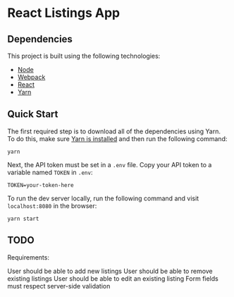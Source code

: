 # React Listings App

## Dependencies
This project is built using the following technologies:
* [Node](https://nodejs.org/en/)
* [Webpack](https://webpack.js.org)
* [React](https://facebook.github.io/react/)
* [Yarn](https://yarnpkg.com/en/)

## Quick Start
The first required step is to download all of the dependencies using Yarn. To do this, make sure [Yarn is installed](https://yarnpkg.com/en/docs/install) and then run the following command:
```
yarn
```
Next, the API token must be set in a `.env` file. Copy your API token to a variable named `TOKEN` in `.env`:
```
TOKEN=your-token-here
```
To run the dev server locally, run the following command and visit `localhost:8080` in the browser:
```
yarn start
```

## TODO
Requirements:

User should be able to add new listings
User should be able to remove existing listings
User should be able to edit an existing listing
Form fields must respect server-side validation
